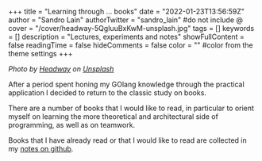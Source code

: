 +++
title = "Learning through … books"
date = "2022-01-23T13:56:59Z"
author = "Sandro Lain"
authorTwitter = "sandro_lain" #do not include @
cover = "/cover/headway-5QgIuuBxKwM-unsplash.jpg"
tags = []
keywords = []
description = "Lectures, experiments and notes"
showFullContent = false
readingTime = false
hideComments = false
color = "" #color from the theme settings
+++

*Photo by [Headway](https://unsplash.com/@headwayio?utm_source=unsplash&utm_medium=referral&utm_content=creditCopyText) on [Unsplash](https://unsplash.com/s/photos/team-developers?utm_source=unsplash&utm_medium=referral&utm_content=creditCopyText)*

After a period spent honing my GOlang knowledge through the practical application I decided to return to the classic study on books.

There are a number of books that I would like to read, in particular to orient myself on learning the more theoretical and architectural side of programming, as well as on teamwork.

Books that I have already read or that I would like to read are collected in my [notes on github](https://github.com/sandrolain/notes/blob/main/notes/Books.md).
